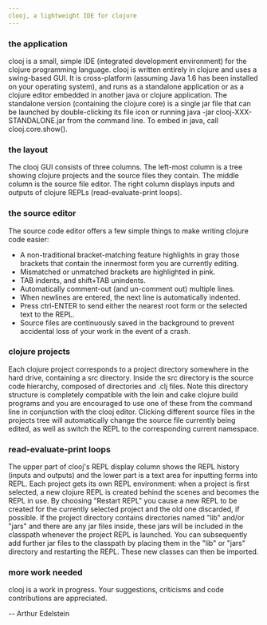 ```yaml
---
clooj, a lightweight IDE for clojure
---
```


### the application
clooj is a small, simple IDE (integrated development environment) for the clojure programming language. clooj is written entirely in clojure and uses a swing-based GUI. It is cross-platform (assuming Java 1.6 has been installed on your operating system), and runs as a standalone application or as a clojure editor embedded in another java or clojure application. The standalone version (containing the clojure core) is a single jar file that can be launched by double-clicking its file icon or running
java -jar clooj-XXX-STANDALONE.jar from the command line. To embed in java, call clooj.core.show().

### the layout
The clooj GUI consists of three columns. The left-most column is a tree showing clojure projects and the source files they contain. The middle column is the source file editor. The right column displays inputs and outputs of clojure REPLs (read-evaluate-print loops).

### the source editor
The source code editor offers a few simple things to make writing clojure code easier:
  -   A non-traditional bracket-matching feature highlights in gray those brackets that contain the innermost form you are currently editing.
  -   Mismatched or unmatched brackets are highlighted in pink.
  -   TAB indents, and shift+TAB unindents.
  -   Automatically comment-out (and un-comment out) multiple lines.
  -   When newlines are entered, the next line is automatically indented. 
  -   Press ctrl-ENTER to send either the nearest root form or the selected text to the REPL.
  -   Source files are continuously saved in the background to prevent accidental loss of your work in the event of a crash.

### clojure projects
Each clojure project corresponds to a project directory somewhere in the hard drive, containing a src directory. Inside the src directory is the source code hierarchy, composed of directories and .clj files. Note this directory structure is completely compatible with the lein and cake clojure build programs and you are encouraged to use one of these from the command line in conjunction with the clooj editor. Clicking different source files in the projects tree will automatically change the source file currently being edited, as well as switch the REPL to the corresponding current namespace.

### read-evaluate-print loops
The upper part of clooj's REPL display column shows the REPL history (inputs and outputs) and the lower part is a text area for inputting forms into REPL. Each project gets its own REPL environment: when a project is first selected, a new clojure REPL is created behind the scenes and becomes the REPL in use. By choosing "Restart REPL" you cause a new REPL to be created for the currently selected project and the old one discarded, if possible. If the project directory contains directories named "lib" and/or "jars" and there are any jar files inside, these jars will be included in the classpath whenever the project REPL is launched. You can subsequently add further jar files to the classpath by placing them in the "lib" or "jars" directory and restarting the REPL. These new classes can then be imported.

### more work needed
clooj is a work in progress. Your suggestions, criticisms and code contributions are appreciated.

-- Arthur Edelstein

